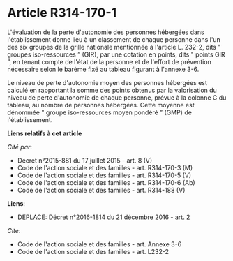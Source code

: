 # Article R314-170-1

L'évaluation de la perte d'autonomie des personnes hébergées dans l'établissement donne lieu à un classement de chaque
personne dans l'un des six groupes de la grille nationale mentionnée à l'article L. 232-2, dits " groupes iso-ressources
” (GIR), par une cotation en points, dits " points GIR ”, en tenant compte de l'état de la personne et de l'effort de
prévention nécessaire selon le barème fixé au tableau figurant à l'annexe 3-6. 

Le niveau de perte d'autonomie moyen des personnes hébergées est calculé en rapportant la somme des points obtenus par la
valorisation du niveau de perte d'autonomie de chaque personne, prévue à la colonne C du tableau, au nombre de personnes
hébergées. Cette moyenne est dénommée " groupe iso-ressources moyen pondéré ” (GMP) de l'établissement.

**Liens relatifs à cet article**

_Cité par_:

  - Décret n°2015-881 du 17 juillet 2015 - art. 8 (V)
  - Code de l'action sociale et des familles - art. R314-170-3 (M)
  - Code de l'action sociale et des familles - art. R314-170-5 (V)
  - Code de l'action sociale et des familles - art. R314-170-6 (Ab)
  - Code de l'action sociale et des familles - art. R314-188 (V)

**Liens**:

  - DEPLACE: Décret n°2016-1814 du 21 décembre 2016 - art. 2

_Cite_:

  - Code de l'action sociale et des familles - art. Annexe 3-6
  - Code de l'action sociale et des familles - art. L232-2
